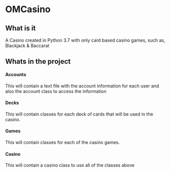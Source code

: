 # OMCasino

## What is it

A Casino created in Python 3.7 with only card based casino games, such as, Blackjack & Baccarat

## Whats in the project

#### Accounts

This will contain a text file with the account information for each user and also the account class to access the information

#### Decks

This will contain classes for each deck of cards that will be used in the casino.

#### Games

This will contain classes for each of the casino games. 

#### Casino

This will contain a casino class to use all of the classes above
